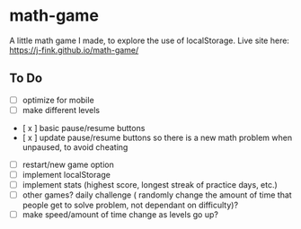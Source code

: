 # math-game
A little math game I made, to explore the use of localStorage.
Live site here: https://j-fink.github.io/math-game/  
## To Do
- [ ] optimize for mobile
- [ ] make different levels
- [ x ] basic pause/resume buttons
- [ x ] update pause/resume buttons so there is a new math problem when unpaused, to avoid cheating
- [ ] restart/new game option
- [ ] implement localStorage
- [ ] implement stats (highest score, longest streak of practice days, etc.)
- [ ] other games? daily challenge ( randomly change the amount of time that people get to solve problem, not dependant on difficulty)?
- [ ] make speed/amount of time change as levels go up?
